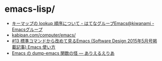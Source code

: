 emacs-lisp/
===========

- [キーマップの lookup 順序について - はてなグループEmacs@kiwanami - Emacsグループ](http://emacs.g.hatena.ne.jp/kiwanami/20110606/1307385847)
- [kabipan.com/computer/emacs/](http://www.kabipan.com/computer/emacs/)
- [#13 標準コマンドから改めて見るEmacs (Software Design 2015年5月号掲載記事) Emacs 使い方](http://emacs.rubikitch.com/sd1505-builtin/)
- [Emacs の dump-emacs 関数の怪 — ありえるえりあ](http://dev.ariel-networks.com/Members/matsuyama/dump-emacs/)
